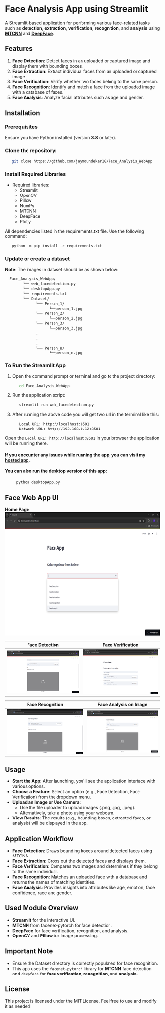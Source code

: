 # Face Analysis App using Streamlit

A Streamlit-based application for performing various face-related tasks such as **detection**, **extraction**, **verification**, **recognition**, and **analysis** using [**MTCNN**](https://github.com/ipazc/mtcnn) and [**DeepFace**](https://github.com/serengil/deepface).

## Features

1. **Face Detection**: Detect faces in an uploaded or captured image and display them with bounding boxes.
2. **Face Extraction**: Extract individual faces from an uploaded or captured image.
3. **Face Verification**: Verify whether two faces belong to the same person.
4. **Face Recognition**: Identify and match a face from the uploaded image with a database of faces.
5. **Face Analysis**: Analyze facial attributes such as age and gender.


## Installation
### Prerequisites
Ensure you have Python installed (version **3.8** or later).

### Clone the repository:
```bash
   git clone https://github.com/jaymoundekar18/Face_Analysis_WebApp
```

### Install Required Libraries

- Required libraries: 
  - Streamlit
  - OpenCV
  - Pillow
  - NumPy
  - MTCNN
  - DeepFace
  - Plotly

All dependencies listed in the requirements.txt file. Use the following command:
   ```python
      python -m pip install -r requirements.txt
   ```
### Update or create a dataset
**Note**: The images in dataset should be as shown below:
```
  Face_Analysis_WebApp/
        └── web_facedetection.py
        └── desktopApp.py
        └── requirements.txt
        └── Dataset/
              └── Person_1/
                    └──person_1.jpg
              └── Person_2/
                    └──person_2.jpg
              └── Person_3/
                    └──person_3.jpg
              .
              .
              .
              └── Person_n/
                    └──person_n.jpg  
  ```

### To Run the Streamlit App
1. Open the command prompt or terminal and go to the project directory:
   ```bash
      cd Face_Analysis_WebApp
   ```
2. Run the application script:
   ```bash
      streamlit run web_facedetection.py
   ```
3. After running the above code you will get two url in the terminal like this:
   ```
      Local URL: http://localhost:8501
      Network URL: http://192.168.0.12:8501
   ```
  Open the ```Local URL: http://localhost:8501``` in your browser the application will be running there.

#### If you encounter any issues while running the app, you can visit my [hosted app](https://faceanalysisdrx.streamlit.app/).

#### You can also run the desktop version of this app:
  ```bash
       python desktopApp.py
  ```

## Face Web App UI 

**Home Page**<br>
<img src="home.png" width=600, height=400>

Face Detection          |  Face Verification
:-------------------------:|:-------------------------:
<img src="detection.png">   |  <img src="verification.png">

 Face Recognition          |  Face Analysis on Image
:-------------------------:|:-------------------------:
<img src="recognition.png">  |  <img src="analysis.png">


## Usage
- **Start the App**: After launching, you'll see the application interface with various options.
- **Choose a Feature**: Select an option (e.g., Face Detection, Face Verification) from the dropdown menu.
- **Upload an Image or Use Camera**:
    - Use the file uploader to upload images (.png, .jpg, .jpeg).
    - Alternatively, take a photo using your webcam.
- **View Results**: The results (e.g., bounding boxes, extracted faces, or analysis) will be displayed in the app.

## Application Workflow
- **Face Detection**: Draws bounding boxes around detected faces using MTCNN.
- **Face Extraction**: Crops out the detected faces and displays them.
- **Face Verification**: Compares two images and determines if they belong to the same individual.
- **Face Recognition**: Matches an uploaded face with a database and returns the names of matching identities.
- **Face Analysis**: Provides insights into attributes like age, emotion, face confidence, race and gender.

## Used Module Overview
- **Streamlit** for the interactive UI.
- **MTCNN** from facenet-pytorch for face detection.
- **DeepFace** for face verification, recognition, and analysis.
- **OpenCV** and **Pillow** for image processing.


## Important Note
- Ensure the Dataset directory is correctly populated for face recognition.
- This app uses the `facenet-pytorch` library for **MTCNN** face detection and `deepface` for **face verification**, **recognition**, and **analysis**.


## License
This project is licensed under the MIT License. Feel free to use and modify it as needed
